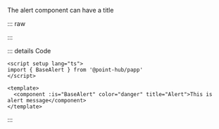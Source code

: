 The alert component can have a title

::: raw

<AlertTitle />

:::

::: details Code

```vue
<script setup lang="ts">
import { BaseAlert } from '@point-hub/papp'
</script>

<template>
  <component :is="BaseAlert" color="danger" title="Alert">This is alert message</component>
</template>
```

:::
